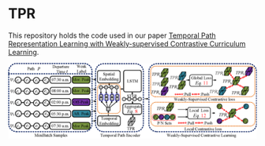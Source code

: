 # TPR
This repository holds the code used in our paper [Temporal Path Representation Learning with Weakly-supervised Contrastive Curriculum Learning]().

![image](https://github.com/Sean-Bin-Yang/TPR/blob/7a58cd32be6bbd01db1f3c5584ffdb19c69656a0/Framework.png)



